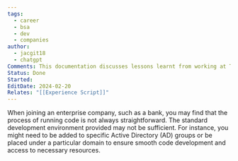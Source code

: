```yaml
---
tags:
  - career
  - bsa
  - dev
  - companies
author:
  - jacgit18
  - chatgpt
Comments: This documentation discusses lessons learnt from working at TD bank.
Status: Done
Started: 
EditDate: 2024-02-20
Relates: "[[Experience Script]]"
---
```

When joining an enterprise company, such as a bank, you may find that the process of running code is not always straightforward. The standard development environment provided may not be sufficient. For instance, you might need to be added to specific Active Directory (AD) groups or be placed under a particular domain to ensure smooth code development and access to necessary resources.